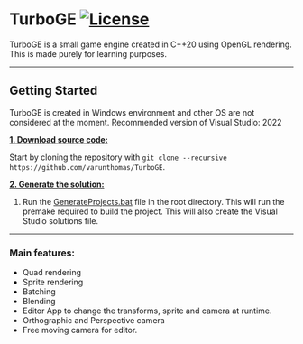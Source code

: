# TurboGE [![License](https://img.shields.io/github/license/varunthomas/TurboGE)](https://github.com/varunthomas/TurboGE/blob/main/LICENSE)

TurboGE is a small game engine created in C++20 using OpenGL rendering. This is made purely for learning purposes.

***

## Getting Started
TurboGE is created in Windows environment and other OS are not considered at the moment.
Recommended version of Visual Studio: 2022

<ins>**1. Download source code:**</ins>

Start by cloning the repository with `git clone --recursive https://github.com/varunthomas/TurboGE`.

<ins>**2. Generate the solution:**</ins>

1. Run the [GenerateProjects.bat](https://github.com/varunthomas/TurboGE/blob/main/GenerateProjects.bat) file in the root directory. This will run the premake required to build the project. This will also create the Visual Studio solutions file.


***

### Main features:
- Quad rendering
- Sprite rendering
- Batching
- Blending
- Editor App to change the transforms, sprite and camera at runtime.
- Orthographic and Perspective camera
- Free moving camera for editor.
